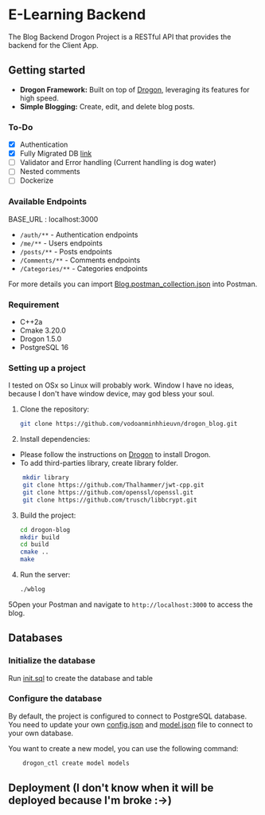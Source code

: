# E-Learning Backend

The Blog Backend Drogon Project is a RESTful API that provides the backend for the Client App.

## Getting started

- **Drogon Framework:** Built on top of [Drogon](https://github.com/drogonframework/drogon), leveraging its features for high speed.
- **Simple Blogging:** Create, edit, and delete blog posts.

### To-Do

- [x] Authentication
- [x] Fully Migrated DB [link](https://github.com/tutorials24x7/blog-database-mysql)
- [ ] Validator and Error handling (Current handling is dog water)
- [ ] Nested comments
- [ ] Dockerize

### Available Endpoints

BASE_URL : localhost:3000

* `/auth/**` - Authentication endpoints
* `/me/**` - Users endpoints
* `/posts/**` - Posts endpoints
* `/Comments/**` - Comments endpoints
* `/Categories/**` - Categories endpoints

For more details you can import [Blog.postman_collection.json](Blog.postman_collection.json) into Postman.

### Requirement

- C++2a
- Cmake 3.20.0
- Drogon 1.5.0
- PostgreSQL 16

### Setting up a project

I tested on OSx so Linux will probably work. 
Window I have no ideas, because I don't have window device, may god bless your soul.

1. Clone the repository:

    ```bash
    git clone https://github.com/vodoanminhhieuvn/drogon_blog.git
    ```

2. Install dependencies:
- Please follow the instructions on [Drogon](https://github.com/drogonframework/drogon/wiki/ENG-02-Installation) to install Drogon.
- To add third-parties library, create library folder.
```bash
    mkdir library
    git clone https://github.com/Thalhammer/jwt-cpp.git
    git clone https://github.com/openssl/openssl.git
    git clone https://github.com/trusch/libbcrypt.git
````

3. Build the project:

    ```bash
    cd drogon-blog
    mkdir build
    cd build
    cmake ..
    make
    ```

4. Run the server:

    ```bash
    ./wblog
    ```

5Open your Postman and navigate to `http://localhost:3000` to access the blog.


## Databases

### Initialize the database

Run [init.sql](/sql/init_schema.sql) to create the database and table

### Configure the database
By default, the project is configured to connect to PostgreSQL database.
You need to update your own [config.json](config.json) and [model.json](models/model.json) file to connect to your own database.

You want to create a new model, you can use the following command:

```bash
    drogon_ctl create model models
```

## Deployment (I don't know when it will be deployed because I'm broke :->)
